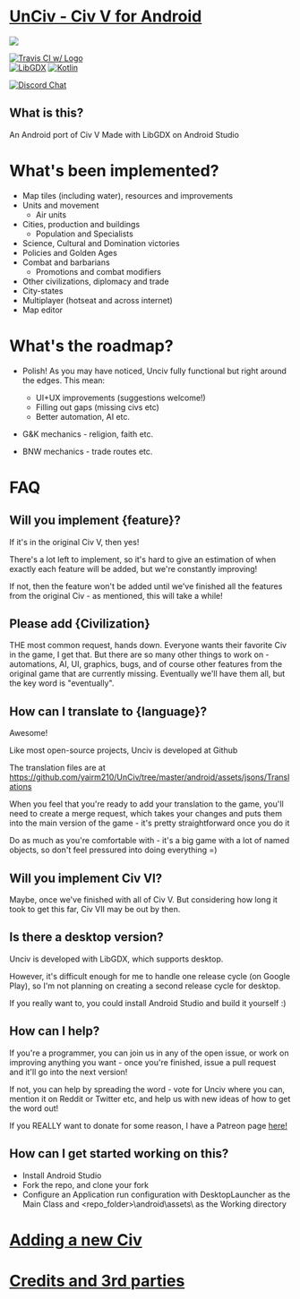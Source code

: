 # [UnCiv - Civ V for Android](https://play.google.com/store/apps/details?id=com.unciv.app)

![](https://lh3.googleusercontent.com/UKRJog9ZI6w93hYLf_VXIKP5gRU9jP8IW3Ka9FhbFasdMjiFTA-ktmGzCMD-HFMsZw=w1920-h867-rw)

[![Travis CI w/ Logo](https://img.shields.io/travis/yairm210/UnCiv/master.svg?logo=travis)](https://travis-ci.org/yairm210/UnCiv)  
[![LibGDX](https://img.shields.io/badge/libgdx-1.9.10-red.svg)](https://libgdx.badlogicgames.com/)
[![Kotlin](https://img.shields.io/badge/kotlin-1.3.50-orange.svg)](http://kotlinlang.org/)

[![Discord Chat](https://img.shields.io/discord/586194543280390151.svg)](https://discord.gg/bjrB4Xw)  


## What is this?

An Android port of Civ V
Made with LibGDX on Android Studio

# What's been implemented?

* Map tiles (including water), resources and improvements
* Units and movement
  * Air units
* Cities, production and buildings
  * Population and Specialists
* Science, Cultural and Domination victories
* Policies and Golden Ages
* Combat and barbarians
   * Promotions and combat modifiers
* Other civilizations, diplomacy and trade
* City-states
* Multiplayer (hotseat and across internet)
* Map editor

# What's the roadmap?

* Polish! As you may have noticed, Unciv fully functional but right around the edges. This mean:
    * UI+UX improvements (suggestions welcome!)
    * Filling out gaps (missing civs etc)
    * Better automation, AI etc.

* G&K mechanics - religion, faith etc.
* BNW mechanics - trade routes etc.


# FAQ

## Will you implement {feature}?

If it's in the original Civ V, then yes!

There's a lot left to implement, so it's hard to give an estimation of when exactly each feature will be added, but we're constantly improving!

If not, then the feature won't be added until we've finished all the features from the original Civ - as mentioned, this will take a while!

## Please add {Civilization}

THE most common request, hands down. Everyone wants their favorite Civ in the game, I get that. But there are so many other things to work on - automations, AI, UI, graphics, bugs, and of course other features from the original game that are currently missing. Eventually we'll have them all, but the key word is "eventually".

## How can I translate to {language}?

Awesome!

Like most open-source projects, Unciv is developed at Github

The​​​ translation​ files are at​​​ https://github.com/yairm210/UnCiv/tree/master/android/assets/jsons/Translations

When you feel that you're ready to add your​​​ translation​​ to the game, you'll need to create a merge request, which takes your changes and puts them into the main version of the game - it's pretty straightforward once you do it

Do as much as you're comfortable with - it's a big game with a lot of named objects, so don't feel pressured into doing everything =)

## Will you implement Civ VI?

Maybe, once we've finished with all of Civ V. But considering how long it took to get this far, Civ VII may be out by then.

## Is there a desktop version?

Unciv is developed with LibGDX, which supports desktop.

However, it's difficult enough for me to handle one release cycle (on Google Play), so I'm not planning on creating a second release cycle for desktop.

If you really want to, you could install Android Studio and build it yourself :)

## How can I help?

If you're a programmer, you can join us in any of the open issue, or work on improving anything you want - once you're finished, issue a pull request and it'll go into the next version!

If not, you can help by spreading the word - vote for Unciv where you can, mention it on Reddit or Twitter etc, and help us with new ideas of how to get the word out!

If you REALLY want to donate for some reason, I have a Patreon page [here!](https://www.patreon.com/yairm210)

## How can I get started working on this?

- Install Android Studio
- Fork the repo, and clone your fork
- Configure an Application run configuration with DesktopLauncher as the Main Class and \<repo_folder\>\android\assets\ as the Working directory

# [Adding a new Civ](docs/NewCivs.md)

# [Credits and 3rd parties](docs/Credits.md)
